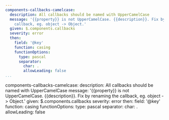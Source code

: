 ```yaml
---
components-callbacks-camelcase:
  description: All callbacks should be named with UpperCamelCase
  message: '{{property}} is not UpperCamelCase. {{description}}. Fix by renaming the
    callback, eg. object -> Object.'
  given: $.components.callbacks
  severity: error
  then:
    field: '@key'
    function: casing
    functionOptions:
      type: pascal
      separator:
        char: .
        allowLeading: false
...
```

components-callbacks-camelcase:
  description: All callbacks should be named with UpperCamelCase
  message: '{{property}} is not UpperCamelCase. {{description}}. Fix by renaming the
    callback, eg. object -> Object.'
  given: $.components.callbacks
  severity: error
  then:
    field: '@key'
    function: casing
    functionOptions:
      type: pascal
      separator:
        char: .
        allowLeading: false